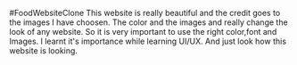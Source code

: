 #FoodWebsiteClone
This website is really beautiful and the credit goes to the images I have choosen. The color and the images and really change the look of any website.
So it is very important to use the right color,font and Images. I learnt it's importance while learning UI/UX. And just look how this website is looking.
